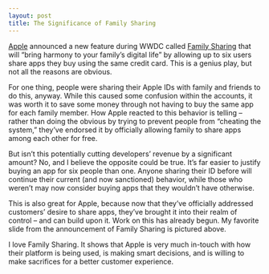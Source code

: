 ```yaml
---
layout: post
title: The Significance of Family Sharing
---
```


[Apple](http://www.apple.com/) announced a new feature during WWDC called [Family Sharing](http://www.apple.com/ios/ios8/family-sharing/) that will “bring harmony to your family’s digital life” by allowing up to six users share apps they buy using the same credit card. This is a genius play, but not all the reasons are obvious.

For one thing, people were sharing their Apple IDs with family and friends to do this, anyway. While this caused some confusion within the accounts, it was worth it to save some money through not having to buy the same app for each family member. How Apple reacted to this behavior is telling – rather than doing the obvious by trying to prevent people from “cheating the system,” they’ve endorsed it by officially allowing family to share apps among each other for free.

But isn’t this potentially cutting developers’ revenue by a significant amount? No, and I believe the opposite could be true. It’s far easier to justify buying an app for six people than one. Anyone sharing their ID before will continue their current (and now sanctioned) behavior, while those who weren’t may now consider buying apps that they wouldn’t have otherwise.

This is also great for Apple, because now that they’ve officially addressed customers’ desire to share apps, they’ve brought it into their realm of control – and can build upon it. Work on this has already begun. My favorite slide from the announcement of Family Sharing is pictured above.

I love Family Sharing. It shows that Apple is very much in-touch with how their platform is being used, is making smart decisions, and is willing to make sacrifices for a better customer experience.
